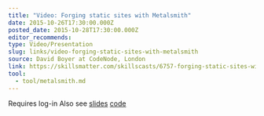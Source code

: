 ```yaml
---
title: "Video: Forging static sites with Metalsmith"
date: 2015-10-26T17:30:00.000Z
posted_date: 2015-10-28T17:30:00.000Z
editor_recommends:
type: Video/Presentation
slug: links/video-forging-static-sites-with-metalsmith
source: David Boyer at CodeNode, London
link: https://skillsmatter.com/skillscasts/6757-forging-static-sites-with-metalsmith#showModal?modal-signup-complete/
tool:
  - tool/metalsmith.md
---
```

Requires log-in Also see [slides](https://slidr.io/misterdai/static-site-generation-using-metalsmith#1) [code](https://github.com/misterdai/metalsmith-examples)



